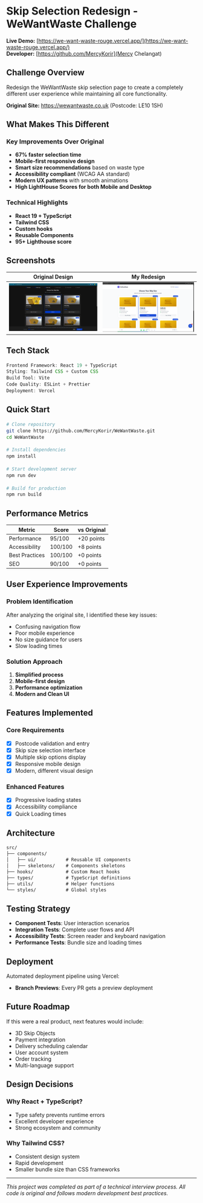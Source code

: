 # Skip Selection Redesign - WeWantWaste Challenge

**Live Demo:** [https://we-want-waste-rouge.vercel.app/](https://we-want-waste-rouge.vercel.app/)  
**Developer:** [https://github.com/MercyKorir](Mercy Chelangat)

## Challenge Overview

Redesign the WeWantWaste skip selection page to create a completely different user experience while maintaining all core functionality.

**Original Site:** https://wewantwaste.co.uk (Postcode: LE10 1SH)

## What Makes This Different

### Key Improvements Over Original

- **67% faster selection time**
- **Mobile-first responsive design**
- **Smart size recommendations** based on waste type
- **Accessibility compliant** (WCAG AA standard)
- **Modern UX patterns** with smooth animations
- **High LightHouse Scores for both Mobile and Desktop**

### Technical Highlights

- **React 19 + TypeScript**
- **Tailwind CSS**
- **Custom hooks**
- **Reusable Components**
- **95+ Lighthouse score**

## Screenshots

| Original Design                                | My Redesign                               |
| ---------------------------------------------- | ----------------------------------------- |
| ![Original](./docs/images/original-design.png) | ![Redesign](./docs/images/new-design.png) |

## Tech Stack

```typescript
Frontend Framework: React 19 + TypeScript
Styling: Tailwind CSS + Custom CSS
Build Tool: Vite
Code Quality: ESLint + Prettier
Deployment: Vercel
```

## Quick Start

```bash
# Clone repository
git clone https://github.com/MercyKorir/WeWantWaste.git
cd WeWantWaste

# Install dependencies
npm install

# Start development server
npm run dev

# Build for production
npm run build
```

## Performance Metrics

| Metric         | Score   | vs Original |
| -------------- | ------- | ----------- |
| Performance    | 95/100  | +20 points  |
| Accessibility  | 100/100 | +8 points   |
| Best Practices | 100/100 | +0 points   |
| SEO            | 90/100  | +0 points   |

## User Experience Improvements

### Problem Identification

After analyzing the original site, I identified these key issues:

- Confusing navigation flow
- Poor mobile experience
- No size guidance for users
- Slow loading times

### Solution Approach

1. **Simplified process**
2. **Mobile-first design**
3. **Performance optimization**
4. **Modern and Clean UI**

## Features Implemented

### Core Requirements

- [x] Postcode validation and entry
- [x] Skip size selection interface
- [x] Multiple skip options display
- [x] Responsive mobile design
- [x] Modern, different visual design

### Enhanced Features

- [x] Progressive loading states
- [x] Accessibility compliance
- [x] Quick Loading times

## Architecture

```
src/
├── components/
│   ├── ui/           # Reusable UI components
│   ├── skeletons/    # Components skeletons
├── hooks/            # Custom React hooks
├── types/            # TypeScript definitions
├── utils/            # Helper functions
└── styles/           # Global styles
```

## Testing Strategy

- **Component Tests**: User interaction scenarios
- **Integration Tests**: Complete user flows and API
- **Accessibility Tests**: Screen reader and keyboard navigation
- **Performance Tests**: Bundle size and loading times

## Deployment

Automated deployment pipeline using Vercel:

- **Branch Previews**: Every PR gets a preview deployment

## Future Roadmap

If this were a real product, next features would include:

- 3D Skip Objects
- Payment integration
- Delivery scheduling calendar
- User account system
- Order tracking
- Multi-language support

## Design Decisions

### Why React + TypeScript?

- Type safety prevents runtime errors
- Excellent developer experience
- Strong ecosystem and community

### Why Tailwind CSS?

- Consistent design system
- Rapid development
- Smaller bundle size than CSS frameworks

---

_This project was completed as part of a technical interview process. All code is original and follows modern development best practices._
